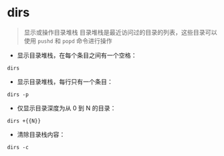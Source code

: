 # dirs

> 显示或操作目录堆栈
> 目录堆栈是最近访问过的目录的列表，这些目录可以使用 `pushd` 和 `popd` 命令进行操作

- 显示目录堆栈，在每个条目之间有一个空格：

`dirs`

- 显示目录堆栈，每行只有一个条目：

`dirs -p`

- 仅显示目录深度为从 0 到 N 的目录：

`dirs +{{N}}`

- 清除目录栈内容：

`dirs -c`

[#]: contributors: ([琳小梁]，[Eric Lee]，[jim.大团结]，[骞树])